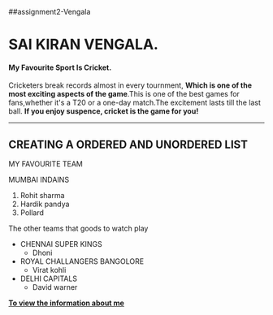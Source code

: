 ##assignment2-Vengala
# SAI KIRAN VENGALA.
#### My Favourite Sport Is Cricket.
Cricketers break records almost in every tournment, **Which is one of the most exciting aspects of the game**.This is one of the best games for fans,whether it's a T20 or a one-day match.The excitement lasts till the last ball. **If you enjoy suspence, cricket is the game for you!**

---
**CREATING A ORDERED AND UNORDERED LIST**
-----------------------------------------

MY FAVOURITE TEAM

MUMBAI INDAINS  
1. Rohit sharma 
2. Hardik pandya  
3. Pollard  

The other teams that goods to watch play

* CHENNAI SUPER KINGS
    * Dhoni
* ROYAL CHALLANGERS BANGOLORE
    * Virat kohli
* DELHI CAPITALS
    * David warner 
    
**[To view the information about me](AboutMe.md)**
